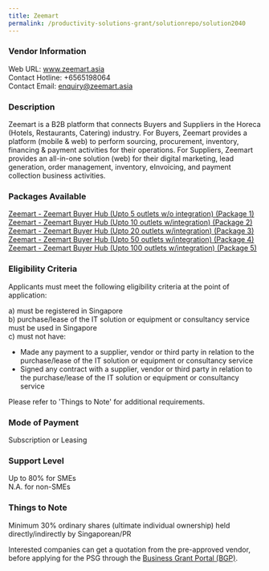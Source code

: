 ```yaml
---
title: Zeemart
permalink: /productivity-solutions-grant/solutionrepo/solution2040
---
```


### Vendor Information
Web URL: www.zeemart.asia <br>Contact Hotline: +6565198064 <br>Contact Email: enquiry@zeemart.asia <br>

### Description

Zeemart is a B2B platform that connects Buyers and Suppliers in the Horeca (Hotels, Restaurants, Catering) industry.  For Buyers, Zeemart provides a platform (mobile & web) to perform sourcing, procurement, inventory, financing & payment activities for their operations. For Suppliers, Zeemart provides an all-in-one solution (web) for their digital marketing, lead generation, order management, inventory, eInvoicing, and payment collection business activities.

### Packages Available

<a href='https://www.gobusiness.gov.sg/images/psg/Zeemart20200005_Desensitised_Annex_3_Part_1.pdf' target='_blank'>Zeemart - Zeemart Buyer Hub (Upto 5 outlets w/o integration) (Package 1)</a><br/>
<a href='https://www.gobusiness.gov.sg/images/psg/Zeemart20200005_Desensitised_Annex_3_Part_2.pdf' target='_blank'>Zeemart - Zeemart Buyer Hub (Upto 10 outlets w/integration) (Package 2)</a><br/>
<a href='https://www.gobusiness.gov.sg/images/psg/Zeemart20200005_Desensitised_Annex_3_Part_3.pdf' target='_blank'>Zeemart - Zeemart Buyer Hub (Upto 20 outlets w/integration) (Package 3)</a><br/>
<a href='https://www.gobusiness.gov.sg/images/psg/Zeemart20200005_Desensitised_Annex_3_Part_4.pdf' target='_blank'>Zeemart - Zeemart Buyer Hub (Upto 50 outlets w/integration) (Package 4)</a><br/>
<a href='https://www.gobusiness.gov.sg/images/psg/Zeemart20200005_Desensitised_Annex_3_Part_5.pdf' target='_blank'>Zeemart - Zeemart Buyer Hub (Upto 100 outlets w/integration) (Package 5)</a><br/>

### Eligibility Criteria

Applicants must meet the following eligibility criteria at the point of application:

a) must be registered in Singapore <br>
b) purchase/lease of the IT solution or equipment or consultancy service must be used in Singapore <br>
c) must not have:
- Made any payment to a supplier, vendor or third party in relation to the purchase/lease of the IT solution or equipment or consultancy service
- Signed any contract with a supplier, vendor or third party in relation to the purchase/lease of the IT solution or equipment or consultancy service

Please refer to 'Things to Note' for additional requirements.

### Mode of Payment
Subscription or Leasing

### Support Level
Up to 80% for SMEs <br>
N.A. for non-SMEs

### Things to Note
Minimum 30% ordinary shares (ultimate individual ownership) held directly/indirectly by Singaporean/PR

Interested companies can get a quotation from the pre-approved vendor, before applying for the PSG through the <a target='_blank' href='https://www.businessgrants.gov.sg/'>Business Grant Portal (BGP)</a>.
